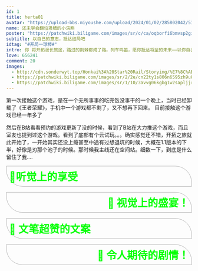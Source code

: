 ```yaml
---
id: 1
title: herta01
avatar: "https://upload-bbs.miyoushe.com/upload/2024/01/02/285802042/51a31eeef957834fc1b797aa5ea2c36b_6649473296511790775.png?x-oss-process=image//resize,s_600/quality,q_80/auto-orient,0/interlace,1/format,png"
name: 还未学会翻垃圾桶的小浣熊
poster: "https://patchwiki.biligame.com/images/sr/c/ca/oqborfi6bmvsp2gio4p7lok7lh9psmf.png"
subtitle: 以自己的意志，抵达结局吧
idtag: "#开局一球棒#"
intro: 你 将开拓漫长旅途，踏过的荆棘都成了路。列车鸣笛，愿你抵达将至的未来——以你自己的意志。
love: 656241
comment: 20
images:
  - http://cdn.sonderwyt.top/Honkai%3A%20Star%20Rail/Storyimg/%E7%8C%AB%E7%8C%AB%E7%B3%9502.webp
  - https://patchwiki.biligame.com/images/sr/2/2e/cn22ty1s806n6595zh9u8ko8hcghn51.png
  - https://patchwiki.biligame.com/images/sr/1/10/3avvg06kgbg1w2sapljjre17z3v6kvg.png
---
```



第一次接触这个游戏，是在一个无所事事的吃完饭没事干的一个晚上，当时已经卸载了《王者荣耀》，手机中一个游戏都不剩了，又不想再下回来。
目前接触这个游戏已经一年多了

然后在B站看看预约的游戏更新了没的时候，看到了B站在大力推这个游戏，而且室友也提到过这个游戏。看到了底部有个云试玩。。。确实感觉还不错，开拓之旅就此开始了，一开始其实还没上瘾甚至中途有过想退坑的时候，大概在1.1版本的下半，好像是刃那个池子的时候。那时候我主线还在空间站。细数一下，到底是什么留住了我....

<details>
  <summary><div style="color: lime;font-size:28px"><b>🌹听觉上的享受</b></div></summary>
  <div style="padding:18px">
  <div class="underline decoration-sky-500 relative right-0">关于配音</div>
  🌼啊，姬子的声音好好听啊,享受！至今每次会列车都要听一句“怎么了”，好温柔啊啊啊啊！<br>
  🌼卡芙卡的配音徐慧老师的声音好好听啊啊，简直是我的最爱！<br>
  🌼漆黑的虎克大人和长不高的白露的配音好可爱啊，听说是隔壁的派蒙过来打工的哈哈哈，<br>
  🌼丹恒的声音很配角色，很贴脸。<br>
  🌼 银狼hanser！!!<br>
  🌼符玄的配音花铃竟然配过德莉莎，Terri！从崩坏3爬回来竟然感觉倍感亲切....<br>
  🌼开拓者的声音也很好听，想不到竟然是和素裳一个配音老师——陈婷婷老师！！。<br>
  🌼镜流的挂机在家都不敢大声放出来……<br>
  🌼白珩短暂的两句台词倍感亲切kiyana！<br>
  🌼还有看前瞻的叽米老师！ 啊突然认识了好多配音老师。<br>
  这些老师有的也配过我以前玩的王者荣耀，只不过当时没在意，因为就几句台词，不会像二游这样大段大段的剧情台词，简直是听觉上的享受！
  <br>
  <hr>
  <font class="text-md underline decoration-wavy">关于配乐 </font><br>
  想退坑的时候，第一个留住我的就是黑塔空间站中的BGM——`《太空漫步》`，我觉得非常好听。
  再接着就是可可利亚处刑曲——`《WildFire》`,配着这个音乐战斗真的很有热血沸腾的感觉，有种当年看番的感觉一下回来了这样子。适配度MAX！！
  卡芙卡的角色PV曲也很好听。
  1.2版本的《水龙吟》 非常出圈，那段时间也是天天单曲循环
  1.3-1.6版本好像没有我特别喜欢的
  接着登场的是2.0版本，知更鸟的专辑每一首都很好听！《使一颗心免于哀伤》《希望。。。翅膀》《不眠之夜》 好听！爱听！最近在单曲循环花导的欢愉小曲，很上头！
  </div>
</details>

<details>
  <summary><div style="color: lime;font-size:28px; text-align:right"><b>🌹 视觉上的盛宴！</b></div></summary>
  <div style="padding:18px">
  这建模也太太太好看了吧😍。
  里面最喜欢的角色的建模是姬子和丹恒（1.2仙骸有终里面的饮月君也好好看啊啊）
  【目前变心，我爱卡芙卡！！再次变心！我爱镜流😘！！现在知更鸟也好好看】
  帕姆好可爱啊，每天上线都要逗一下它...

  - 帕姆生气，嘿嘿，可爱；:sunglasses:
  - 帕姆唱歌，嘿嘿，可爱；:sunglasses:
  - 帕姆扫地，过去绕来绕去，嘿嘿，可爱；:sunglasses:
  - 帕姆浇水，近距离参观，嘿嘿，可爱；:stuck_out_tongue_winking_eye:
  - 帕姆着急，嘿嘿，可爱:sunglasses:

  每个角色的建模都很精美，这个技术美术的风格戳到我了，真的真的好好看！！没有三维动画那种僵硬写实感，很光！非常光！亮！很亮！辉光打的非常亮，显得人物都很明媚艳丽。也是这三渲二的技术把我一脚揣进了卡通渲染的坑中。
  
  现在还在探索中。当然，对二次元人物的建模也很感兴趣，现在还没开始，尤其是姬子这个角色建模建的实在是太精致了，真的好好看。**就是因为姬子这个角色建模，好奇的我掉入了崩坏3的剧情中...现在还没爬出来......目前已在坑底躺平了。（崩三现剧情都过完了现在在肝夏日狂想曲A面的活动。等待第二部ing...）** 

  </div>
</details>


<details>
  <summary><div style="color: lime;font-size:28px;"><b>🌹 文笔超赞的文案</b></div></summary>
  <div style="padding:18px">
  星穹铁道的文案真的超级棒！不仅文笔很好，还塞了非常多的现实梗，很能产生共鸣，给我一种像是连接现实世界的二次元世界的感觉。
  像一开始黑塔空间站的欢迎信的文笔就非常令人惊艳❤，反正我写不来这样的文字，真的十分惭愧...还有随处收集的作品集书页里面的文笔也很惊艳。
  里面有几首诗写的真的很不错！还有戏谱《前生梦忆》（《再生缘》唱段）+《龙王遗恨》（《龙牙传》唱段）！还有非常多的梗，在大量的梗里添了少量的游戏🤣。

  黑塔空间站里，每一个记忆泡都是一个小故事，路边随手捡的零碎书籍，里面的文风各式各样，判官大人的狗那一篇印象深刻，贝罗伯格的禁书《雪国冒险》还没收集全；还有垃圾桶文学和快递文学真的很有趣。
  这个游戏的文案是目前以来我接触的游戏中最有趣的文案。怎么说呢，把人物代入到现实也很有感觉！已经完全把它当成一个追番游戏了，玩法什么的对我来说是次要的，我要看剧情！！

  寰宇的奥秘是诸多学者穷其一生探索的议题，它或许复杂到无法用任何一种语言将其表达，也可能普通到藏匿于随处可见的缝隙角落。而星系之中错落的生灵，却共同绘制出了名为「文明」的瑰丽造物。

  当我们迈步追随其散落的线条时，将会发现所有的方向都朝着共同的指引之星。它是瑰丽而又迷人的，吸引了诸多求知者为其奉献自己的一生，仅为瞥见真理的一角轮廓。而「黑塔」空间站，便是在这条探索指引之星的道路上，搭建而起的庇荫长廊。

  
  </div>
</details>

<details>
  <summary><div style="color: lime;font-size:28px;text-align:right"><b>🌹 令人期待的剧情！</b></div></summary>
  <div style="padding:18px">
  在崩坏世界观下的小世界观，虽然看标题是这样认为的，但是我觉得，星铁的世界观比崩坏三还要宏大，有种概念是崩坏的概念，但在世界观中，崩三要比星铁的世界观小一些，总之我是这么觉得的。在星铁的世界观中，目前的主线像是一个星球认识一个星神，开拓者最后的结局肯定是要参加星神的战争讨伐毁灭。所以目前来说已经经历了雅利洛Ⅵ号（存护）→ 仙舟罗浮（巡猎）→ 匹诺康尼（秩序+同谐+虚无【命途大乱炖】）→ 翁法洛斯【记忆】
  但是让我感到惊喜的是，每个世界不是经历完就结束了，他们还有自己的发展，还会再出场。
  </div>
</details>








<style>
  details {
    border: 1px solid #aaa;
    border-top-right-radius:45px;
    border-bottom-left-radius:45px;
    margin-top:15px;
    /* border-radius: 4px; */
    padding: .5em .5em 0;
    margin-bottom: 1em;
  }

  summary {
    
    font-weight: bold;
    margin: -.5em -.5em 0;
    padding: .5em;
    cursor: pointer;
    list-style:none;
  }

  details[open] {
    padding: .5em;
  }

  details[open] summary {
    border-bottom: 1px solid #aaa;
    margin-bottom: .5em;
  }
</style>